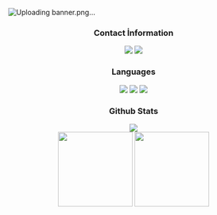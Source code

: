 
![Uploading banner.png…]()


<div align="center">
<h3>Contact İnformation</h3>
<a href="https://discord.com/users/934785522608525323" target"blank_"><img src="https://img.shields.io/badge/Discord%20-111111.svg?&style=for-the-badge&logo=discord&logoColor=white"></a>
<a href="https://github.com/bl4ze0" target"blank_"><img src="https://img.shields.io/badge/GitHub%20-111111.svg?&style=for-the-badge&logo=github&logoColor=white"></a>
</div>


<div align="center">
<h3>Languages</h3>
<a <img src="https://img.shields.io/badge/JavaScript%20-111111.svg?&style=for-the-badge&logo=JavaScript&logoColor=white"> </a>
<img src="https://img.shields.io/badge/C++%20-111111.svg?&style=for-the-badge&logo=C%2B%2B&logoColor=white">
<img src="https://img.shields.io/badge/Python%20-111111.svg?&style=for-the-badge&logo=Python&logoColor=white">
<img src="https://img.shields.io/badge/JavaScript%20-111111.svg?&style=for-the-badge&logo=JavaScript&logoColor=white">
</div>


<div align="center">
<h3>Github Stats</h3>
  <div><img src="https://komarev.com/ghpvc/?username=bl4ze0&label=PROFILE+VIEWS&color=grey"/></div>
  <img src="https://github-readme-stats.vercel.app/api?username=bl4ze0&count_private=true&hide_border=true&show_icons=true&include_all_commits=true&bg_color=0d1117&title_color=FFFFFF&text_color=9f9f9f&icon_color=FFFFFF" width="%100" height="150px">
<img src="https://github-readme-stats.vercel.app/api/top-langs/?username=bl4ze0&layout=compact&theme=nord&hide_border=true&bg_color=0d1117&border_radius=6&title_color=FFFFFF" width="%100" height="150px">
</a>

